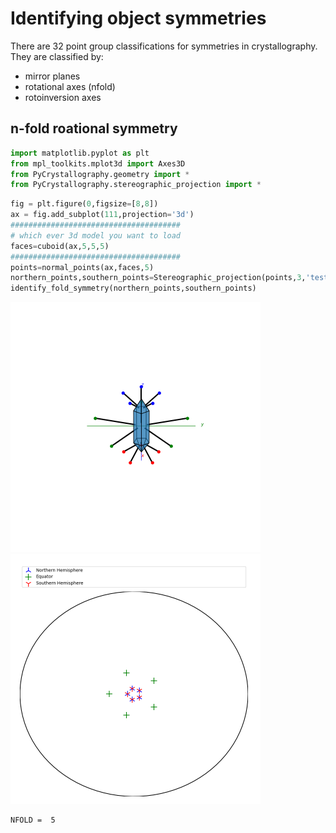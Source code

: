 # Identifying object symmetries

There are 32 point group classifications for symmetries in crystallography. They are classified by:
 - mirror planes
 - rotational axes (nfold)
 - rotoinversion axes

## n-fold roational symmetry
```py
import matplotlib.pyplot as plt
from mpl_toolkits.mplot3d import Axes3D
from PyCrystallography.geometry import *
from PyCrystallography.stereographic_projection import *
```
```py
fig = plt.figure(0,figsize=[8,8])
ax = fig.add_subplot(111,projection='3d')
######################################
# which ever 3d model you want to load
faces=cuboid(ax,5,5,5)
######################################
points=normal_points(ax,faces,5)
northern_points,southern_points=Stereographic_projection(points,3,'test')
identify_fold_symmetry(northern_points,southern_points)
```

<p float="left">
  <img src="../PyCrystallography/Images/face_normals_biprismid.gif" width="400" />
  <img src="../PyCrystallography/Images/stereographic_projection_biprismid.png" width="400" />
</p>

```bash
NFOLD =  5
```
